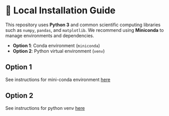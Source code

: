 # 🚀 Local Installation Guide

This repository uses **Python 3** and common scientific computing libraries such as `numpy`, `pandas`, and `matplotlib`. We recommend using **Miniconda** to manage environments and dependencies.


- **Option 1**: Conda environment (`miniconda`)
- **Option 2**: Python virtual environment (`venv`)

## Option 1
See instructions for mini-conda environment [here](./local-install-instructions_mini_conda.md)

## Option 2
See instructions for python venv [here](./local-install-instructions_python.md)